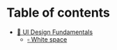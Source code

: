# Table of contents

* [🤔 UI Design Fundamentals](README.md)
  * [▫ White space](ui-design-fundamentals/white-space.md)
